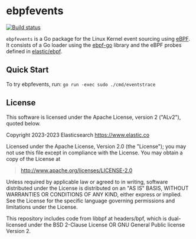 # ebpfevents
[![Build status](https://badge.buildkite.com/41ffa4115fadaa3ec19e7ffa157bf0ac8020111ce3720625ed.svg)](https://buildkite.com/elastic/ebpfevents)

`ebpfevents` is a Go package for the Linux Kernel event sourcing using [eBPF](https://ebpf.io/). It consists of a Go loader using the [ebpf-go](https://github.com/cilium/ebpf) library and the eBPF probes defined in [elastic/ebpf](https://github.com/elastic/ebpf).

## Quick Start

To try ebpfevents, run: `go run -exec sudo ./cmd/eventstrace`

## License

This software is licensed under the Apache License, version 2 ("ALv2"), quoted below.

Copyright 2023-2023 Elasticsearch <https://www.elastic.co>

Licensed under the Apache License, Version 2.0 (the "License"); you may not
use this file except in compliance with the License. You may obtain a copy of
the License at

> http://www.apache.org/licenses/LICENSE-2.0

Unless required by applicable law or agreed to in writing, software
distributed under the License is distributed on an "AS IS" BASIS, WITHOUT
WARRANTIES OR CONDITIONS OF ANY KIND, either express or implied. See the
License for the specific language governing permissions and limitations under
the License.

This repository includes code from libbpf at headers/bpf, which is dual-licensed
under the BSD 2-Clause License OR GNU General Public license Version 2.
